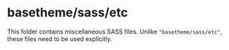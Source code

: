 # basetheme/sass/etc

This folder contains miscellaneous SASS files. Unlike `"basetheme/sass/etc"`, these files
need to be used explicitly.

